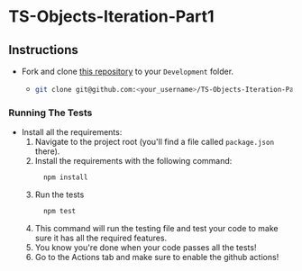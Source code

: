# TS-Objects-Iteration-Part1

## Instructions

- Fork and clone [this repository](https://github.com/JoinCODED/TS-Objects-Iteration-Part1) to your `Development` folder.
  - ```bash
    git clone git@github.com:<your_username>/TS-Objects-Iteration-Part1.git
    ```

### Running The Tests

- Install all the requirements:
  1.  Navigate to the project root (you'll find a file called `package.json` there).
  2.  Install the requirements with the following command:
      ```bash
        npm install
      ```
  3.  Run the tests
      ```bash
        npm test
      ```
  4.  This command will run the testing file and test your code to make sure it has all the required features.
  5.  You know you're done when your code passes all the tests!
  6.  Go to the Actions tab and make sure to enable the github actions!

